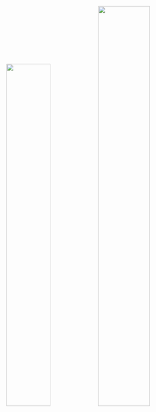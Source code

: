 <img width="48.05%" src="https://github-readme-stats.vercel.app/api/top-langs/?username=Bachors&title_color=79ff97&icon_color=63a2ff&text_color=ffffff&bg_color=151515&hide=css%2Chtml&layout=compact" /><img width="51.95%" src="https://github-readme-stats.vercel.app/api?username=Bachors&&show_icons=true&title_color=79ff97&icon_color=63a2ff&text_color=ffffff&bg_color=151515&hide=contribs" />
